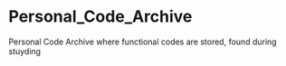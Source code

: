 # Personal_Code_Archive
Personal Code Archive where functional codes are stored, found during stuyding
